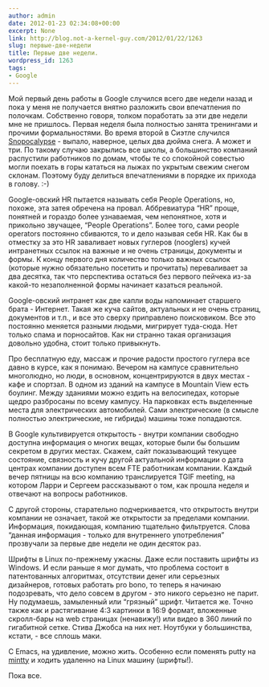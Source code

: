 ```yaml
---
author: admin
date: 2012-01-23 02:34:08+00:00
excerpt: None
link: http://blog.not-a-kernel-guy.com/2012/01/22/1263
slug: первые-две-недели
title: Первые две недели.
wordpress_id: 1263
tags:
- Google
---
```


Мой первый день работы в Google случился всего две недели назад и пока у меня не получается внятно разложить свои впечатления по полочкам. Собственно говоря, толком поработать за эти две недели мне не пришлось. Первая неделя была полностью занята тренингами и прочими формальностями. Во время второй в Сиэтле случился [Snopocalypse](http://www.youtube.com/watch?v=rhZCyQ3emQg) - выпало, наверное, целых два дюйма снега. А может и три. По такому случаю закрылись все школы, а большинство компаний распустили работников по домам, чтобы те со спокойной совестью могли поехать в горы кататься на лыжах по укрытым свежим снегом склонам. Поэтому буду делиться впечатлениями в порядке их прихода в голову. :-)

Google-овский HR пытается называть себя People Operations, но, похоже, эта затея обречена на провал. Аббревиатура “HR” проще, понятней и гораздо более узнаваемая, чем непонятное, хотя и прикольно звучащее, “People Operations”. Более того, сами people operators постоянно сбиваются, то и дело называя себя HR. Как бы в отместку за это HR заваливает новых гуглеров (nooglers) кучей интранетных ссылок на важные и не очень страницы, документы и формы. К концу первого дня количество только важных ссылок (которые нужно обязательно посетить и прочитать) переваливает за два десятка, так что перспектива остаться без первого пейчека из-за какой-то незаполненной формы начинает казаться реальной.

Google-овский интранет как две капли воды напоминает старшего брата - Интернет. Такая же куча сайтов, актуальных и не очень страниц, документов и т.п., и все это сверху приправлено поисковиком. Все это постоянно меняется разными людьми, мигрирует туда-сюда. Нет только спама и порносайтов. Как ни странно такая организация довольно удобна, стоит только привыкнуть. 

Про бесплатную еду, массаж и прочие радости простого гуглера все давно в курсе, как я понимаю. Вечером на кампусе сравнительно многолюдно, но люди, в основном, концентрируются в двух местах - кафе и спортзал. В одном из зданий на кампусе в Mountain View есть боулинг. Между зданиями можно ездить на велосипедах, которые щедро разбросаны по всему кампусу. На парковках есть выделенные места для электрических автомобилей. Сами электрические (в смысле полностью электрические, не гибриды) машины тоже попадаются.

В Google культивируется открытость - внутри компании свободно доступна информация о многих вещах, которые были бы большим секретом в других местах. Скажем, сайт показывающий текущее состояние, связность и кучу другой актуальной информации о дата центрах компании доступен всем FTE работникам компании. Каждый вечер пятницы на всю компанию транслируется TGIF meeting, на котором Ларри и Сергеем рассказывают о том, как прошла неделя и отвечают на вопросы работников.

С другой стороны, старательно подчеркивается, что открытость внутри компании не означает, такой же открытости за пределами компании. Информация, покидающая, компанию тщательно фильтруется. Слова “данная информация - только для внутреннего употребления” прозвучали за первые две недели не один десяток раз. 

Шрифты в Linux по-прежнему ужасны. Даже если поставить шрифты из Windows. И если раньше я мог думать, что проблема состоит в патентованных алгоритмах, отсутствии денег или серьезных дизайнеров, готовых работать pro bono, то теперь я начинаю подозревать, что дело совсем в другом - это никого серьезно не парит. Ну подумаешь, замыленный или “грязный” шрифт. Читается же. Точно также как и растягивание 4:3 картинки в 16:9 формат, вложенные скролл-бары на web страницах (ненавижу!) или видео в 360 линий по гигабитной сетке. Стива Джобса на них нет. Ноутбуки у большинства, кстати, - все сплошь маки.

С Emacs, на удивление, можно жить. Особенно если поменять putty на [mintty](http://code.google.com/p/mintty/) и ходить удаленно на Linux машину (шрифты!).

Пока все.
